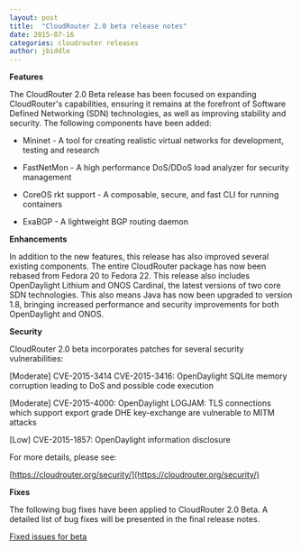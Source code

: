 ```yaml
---
layout: post
title:  "CloudRouter 2.0 beta release notes"
date: 2015-07-16 
categories: cloudrouter releases
author: jbiddle 
---
```


**Features**

The CloudRouter 2.0 Beta release has been focused on expanding CloudRouter's capabilities, ensuring it remains at the forefront of Software Defined Networking (SDN) technologies, as well as improving stability and security. The following components have been added:

* Mininet - A tool for creating realistic virtual networks for development, testing and research

* FastNetMon - A high performance DoS/DDoS load analyzer for security management

* CoreOS rkt support - A composable, secure, and fast CLI for running containers

* ExaBGP - A lightweight BGP routing daemon


**Enhancements**

In addition to the new features, this release has also improved several existing components. The entire CloudRouter package has now been rebased from Fedora 20 to Fedora 22. This release also includes OpenDaylight Lithium and ONOS Cardinal, the latest versions of two core SDN technologies. This also means Java has now been upgraded to version 1.8, bringing increased performance and security improvements for both OpenDaylight and ONOS.

**Security** 

CloudRouter 2.0 beta incorporates patches for several security vulnerabilities:

[Moderate] CVE-2015-3414 CVE-2015-3416: OpenDaylight SQLite memory
corruption leading to DoS and possible code execution

[Moderate] CVE-2015-4000: OpenDaylight LOGJAM: TLS connections which
support export grade DHE key-exchange are vulnerable to MITM attacks

[Low] CVE-2015-1857: OpenDaylight information disclosure

For more details, please see:

[https://cloudrouter.org/security/](https://cloudrouter.org/security/)

**Fixes**

The following bug fixes have been applied to CloudRouter 2.0 Beta. A detailed list of bug fixes will be presented in the final release notes.

[Fixed issues for beta](https://cloudrouter.atlassian.net/sr/jira.issueviews:searchrequest-printable/temp/SearchRequest.html?jqlQuery=filter+%3D+%22CR-2+bugs%22+AND+%28status+%3D+Resolved+OR+status+%3D+Closed%29+ORDER+BY+created+ASC&tempMax=1000)

